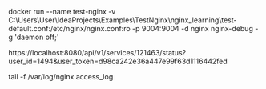 docker run --name test-nginx  -v C:\Users\User\IdeaProjects\Examples\TestNginx\nginx_learning\test-default.conf:/etc/nginx/nginx.conf:ro -p 9004:9004 -d  nginx nginx-debug -g 'daemon off;'


https://localhost:8080/api/v1/services/121463/status?user_id=1494&user_token=d98ca242e36a447e99f63d1116442fed

tail -f /var/log/nginx.access_log 